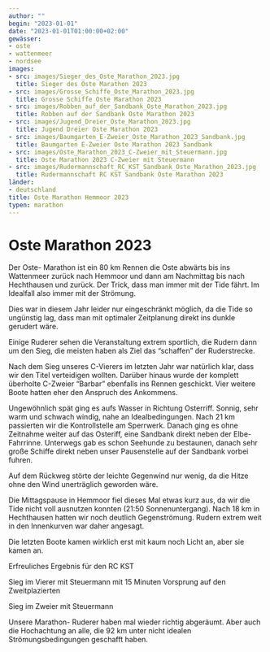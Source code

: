 ```yaml
---
author: ""
begin: "2023-01-01"
date: "2023-01-01T01:00:00+02:00"
gewässer:
- oste
- wattenmeer
- nordsee
images:
- src: images/Sieger_des_Oste_Marathon_2023.jpg
  title: Sieger des Oste Marathon 2023
- src: images/Grosse_Schiffe_Oste_Marathon_2023.jpg
  title: Grosse Schiffe Oste Marathon 2023
- src: images/Robben_auf_der_Sandbank_Oste_Marathon_2023.jpg
  title: Robben auf der Sandbank Oste Marathon 2023
- src: images/Jugend_Dreier_Oste_Marathon_2023.jpg
  title: Jugend Dreier Oste Marathon 2023
- src: images/Baumgarten_E-Zweier_Oste_Marathon_2023_Sandbank.jpg
  title: Baumgarten E-Zweier Oste Marathon 2023 Sandbank
- src: images/Oste_Marathon_2023_C-Zweier_mit_Steuermann.jpg
  title: Oste Marathon 2023 C-Zweier mit Steuermann
- src: images/Rudermannschaft_RC_KST_Sandbank_Oste_Marathon_2023.jpg
  title: Rudermannschaft RC KST Sandbank Oste Marathon 2023
länder:
- deutschland
title: Oste Marathon Hemmoor 2023
typen: marathon
---
```


# Oste Marathon 2023


Der Oste- Marathon ist ein 80 km Rennen die Oste abwärts bis ins Wattenmeer zurück nach Hemmoor und dann am Nachmittag bis nach Hechthausen und zurück. Der Trick, dass man immer mit der Tide fährt. Im Idealfall also immer mit der Strömung.

Dies war in diesem Jahr leider nur eingeschränkt möglich, da die Tide so ungünstig lag, dass man mit optimaler Zeitplanung direkt ins dunkle gerudert wäre.

Einige Ruderer sehen die Veranstaltung extrem sportlich, die Rudern dann um den Sieg, die meisten haben als Ziel das “schaffen” der Ruderstrecke.

Nach dem Sieg unseres C-Vierers im letzten Jahr war natürlich klar, dass wir den Titel verteidigen wollten. Darüber hinaus wurde der komplett überholte C-Zweier “Barbar” ebenfalls ins Rennen geschickt. Vier weitere Boote hatten eher den Anspruch des Ankommens.

Ungewöhnlich spät ging es aufs Wasser in Richtung Osterriff. Sonnig, sehr warm und schwach windig, nahe an Idealbedingungen. Nach 21 km passierten wir die Kontrollstelle am Sperrwerk. Danach ging es ohne Zeitnahme weiter auf das Osteriff, eine Sandbank direkt neben der Elbe- Fahrrinne. Unterwegs gab es schon Seehunde zu bestaunen, danach sehr große Schiffe direkt neben unser Pausenstelle auf der Sandbank vorbei fuhren.

Auf dem Rückweg störte der leichte Gegenwind nur wenig, da die Hitze ohne den Wind unerträglich geworden wäre.

Die Mittagspause in Hemmoor fiel dieses Mal etwas kurz aus, da wir die Tide nicht voll ausnutzen konnten (21:50 Sonnenuntergang). Nach 18 km in Hechthausen hatten wir noch deutlich Gegenströmung. Rudern extrem weit in den Innenkurven war daher angesagt.

Die letzten Boote kamen wirklich erst mit kaum noch Licht an, aber sie kamen an.

Erfreuliches Ergebnis für den RC KST

Sieg im Vierer mit Steuermann mit 15 Minuten Vorsprung auf den Zweitplazierten

Sieg im Zweier mit Steuermann

Unsere Marathon- Ruderer haben mal wieder richtig abgeräumt. Aber auch die Hochachtung an alle, die 92 km unter nicht idealen Strömungsbedingungen geschafft haben.
